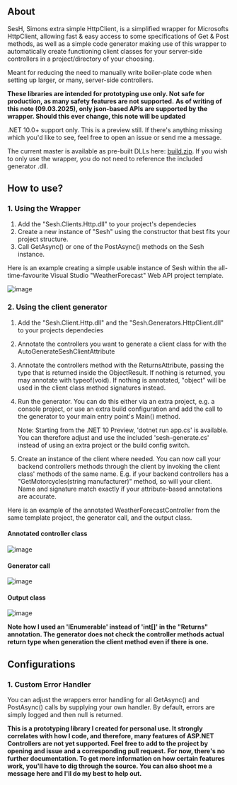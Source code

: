 ## About

SesH, Simons extra simple HttpClient, is a simplified wrapper for Microsofts HttpClient, allowing fast & easy access to some specifications of Get & Post methods, as well as a simple code generator making use of this wrapper to automatically create functioning client classes for your server-side controllers in a project/directory of your choosing.

Meant for reducing the need to manually write boiler-plate code when setting up larger, or many, server-side controllers.

**These libraries are intended for prototyping use only. Not safe for production, as many safety features are not supported.**
**As of writing of this note (09.03.2025), only json-based APIs are supported by the wrapper. Should this ever change, this note will be updated**

.NET 10.0+ support only. This is a preview still. If there's anything missing which you'd like to see, feel free to open an issue or send me a message.

The current master is available as pre-built DLLs here: [build.zip](https://github.com/user-attachments/files/19150109/build.zip).
If you wish to only use the wrapper, you do not need to reference the included generator .dll.

## How to use?

### 1. Using the Wrapper

1. Add the "Sesh.Clients.Http.dll" to your project's dependecies
2. Create a new instance of "Sesh" using the constructor that best fits your project structure.
3. Call GetAsync<T>() or one of the PostAsync() methods on the Sesh instance.

Here is an example creating a simple usable instance of Sesh within the all-time-favourite Visual Studio "WeatherForecast" Web API project template.

![image](https://github.com/user-attachments/assets/55fd672d-7a8c-48a2-a768-5c14970f815a)

### 2. Using the client generator

1. Add the "Sesh.Client.Http.dll" and the "Sesh.Generators.HttpClient.dll" to your projects dependecies
2. Annotate the controllers you want to generate a client class for with the AutoGenerateSeshClientAttribute
3. Annotate the controllers method with the ReturnsAttribute, passing the type that is returned inside the ObjectResult. If nothing is returned, you may annotate with typeof(void). If nothing is annotated, "object" will be used in the client class method signatures instead.
4. Run the generator. You can do this either via an extra project, e.g. a console project, or use an extra build configuration and add the call to the generator to your main entry point's Main() method.

   Note: Starting from the .NET 10 Preview, 'dotnet run app.cs' is available. You can therefore adjust and use the included 'sesh-generate.cs' instead of using an extra project or the build config switch.

6. Create an instance of the client where needed. You can now call your backend controllers methods through the client by invoking the client class' methods of the same name. E.g. if your backend controllers has a "GetMotorcycles(string manufacturer)" method, so will your client. Name and signature match exactly if your attribute-based annotations are accurate.

Here is an example of the annotated WeatherForecastController from the same template project, the generator call, and the output class.
#### Annotated controller class
![image](https://github.com/user-attachments/assets/301193ef-68d0-493c-b237-2f0d2759c3df)

#### Generator call
![image](https://github.com/user-attachments/assets/cf3c66ba-6225-42ac-9b48-2d3a47fd4078)

#### Output class
![image](https://github.com/user-attachments/assets/abdf7464-75cc-43ee-98c5-f490effb3a6c)

**Note how I used an 'IEnumerable<int>' instead of 'int[]' in the "Returns" annotation. The generator does not check the controller methods actual return type when generation the client method even if there is one.**

## Configurations

### 1. Custom Error Handler

You can adjust the wrappers error handling for all GetAsync() and PostAsync() calls by supplying your own handler. By default, errors are simply logged and then null is returned.

**This is a prototyping library I created for personal use. It strongly correlates with how I code, and therefore, many features of ASP.NET Controllers are not yet supported. Feel free to add to the project by opening and issue and a corresponding pull request.**
**For now, there's no further documentation. To get more information on how certain features work, you'll have to dig through the source. You can also shoot me a message here and I'll do my best to help out.** 

